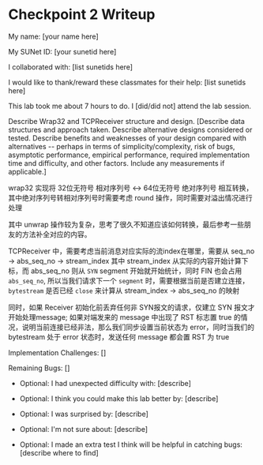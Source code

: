 Checkpoint 2 Writeup
====================

My name: [your name here]

My SUNet ID: [your sunetid here]

I collaborated with: [list sunetids here]

I would like to thank/reward these classmates for their help: [list sunetids here]

This lab took me about 7 hours to do. I [did/did not] attend the lab session.

Describe Wrap32 and TCPReceiver structure and design. [Describe data
structures and approach taken. Describe alternative designs considered
or tested.  Describe benefits and weaknesses of your design compared
with alternatives -- perhaps in terms of simplicity/complexity, risk
of bugs, asymptotic performance, empirical performance, required
implementation time and difficulty, and other factors. Include any
measurements if applicable.]

wrap32 实现将 32位无符号 相对序列号 <-> 64位无符号 绝对序列号 相互转换，其中绝对序列号转相对序列号时需要考虑 round 操作，同时需要对溢出情况进行处理

其中 unwrap 操作较为复杂，思考了很久不知道应该如何转换，最后参考一些朋友的方法补全对应的内容。

TCPReceiver 中，需要考虑当前消息对应实际的流index在哪里，需要从 seq_no -> abs_seq_no -> stream_index 其中 stream_index 从实际的内容开始计算下标，而 abs_seq_no 则从 `SYN` segment 开始就开始统计，同时 FIN 也会占用 `abs_seq_no`, 所以当我们请求下一个 `segment` 时，需要根据当前是否建立连接， `bytestream` 是否已经 `close` 来计算从 stream_index -> abs_seq_no 的映射

同时，如果 Receiver 初始化前丢弃任何非 SYN报文的请求，仅建立 SYN 报文才开始处理message; 如果对端发来的 message 中出现了 RST 标志置 true 的情况，说明当前连接已经非法，那么我们同步设置当前状态为 error，同时当我们的bytestream 处于 error 状态时，发送任何 message 都会置 RST 为 true

Implementation Challenges:
[]

Remaining Bugs:
[]

- Optional: I had unexpected difficulty with: [describe]

- Optional: I think you could make this lab better by: [describe]

- Optional: I was surprised by: [describe]

- Optional: I'm not sure about: [describe]

- Optional: I made an extra test I think will be helpful in catching bugs: [describe where to find]
